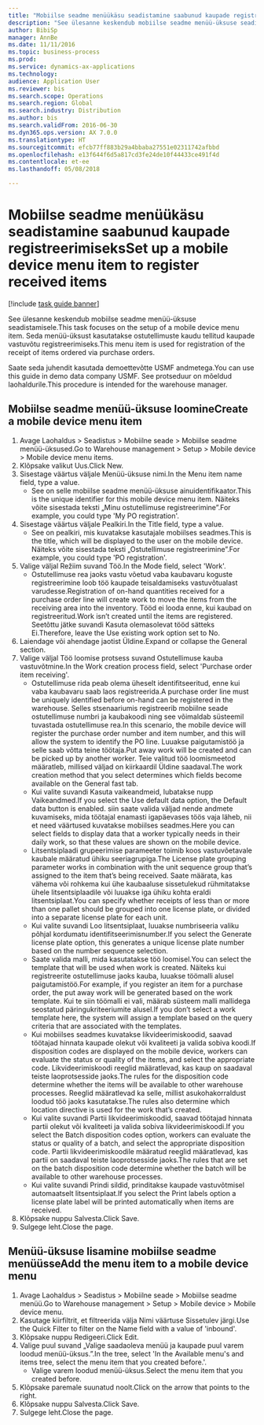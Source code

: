 ```yaml
--- 
title: "Mobiilse seadme menüükäsu seadistamine saabunud kaupade registreerimiseks"
description: "See ülesanne keskendub mobiilse seadme menüü-üksuse seadistamisele."
author: BibiSp
manager: AnnBe
ms.date: 11/11/2016
ms.topic: business-process
ms.prod: 
ms.service: dynamics-ax-applications
ms.technology: 
audience: Application User
ms.reviewer: bis
ms.search.scope: Operations
ms.search.region: Global
ms.search.industry: Distribution
ms.author: bis
ms.search.validFrom: 2016-06-30
ms.dyn365.ops.version: AX 7.0.0
ms.translationtype: HT
ms.sourcegitcommit: efcb77ff883b29a4bbaba27551e02311742afbbd
ms.openlocfilehash: e13f644f6d5a817cd3fe24de10f44433ce491f4d
ms.contentlocale: et-ee
ms.lasthandoff: 05/08/2018

---
```

# <a name="set-up-a-mobile-device-menu-item-to-register-received-items"></a><span data-ttu-id="b8ad2-103">Mobiilse seadme menüükäsu seadistamine saabunud kaupade registreerimiseks</span><span class="sxs-lookup"><span data-stu-id="b8ad2-103">Set up a mobile device menu item to register received items</span></span>

[!include [task guide banner](../../includes/task-guide-banner.md)]

<span data-ttu-id="b8ad2-104">See ülesanne keskendub mobiilse seadme menüü-üksuse seadistamisele.</span><span class="sxs-lookup"><span data-stu-id="b8ad2-104">This task focuses on the setup of a mobile device menu item.</span></span> <span data-ttu-id="b8ad2-105">Seda menüü-üksust kasutatakse ostutellimuste kaudu tellitud kaupade vastuvõtu registreerimiseks.</span><span class="sxs-lookup"><span data-stu-id="b8ad2-105">This menu item is used for registration of the receipt of items ordered via purchase orders.</span></span> 

<span data-ttu-id="b8ad2-106">Saate seda juhendit kasutada demoettevõtte USMF andmetega.</span><span class="sxs-lookup"><span data-stu-id="b8ad2-106">You can use this guide in demo data company USMF.</span></span> <span data-ttu-id="b8ad2-107">See protseduur on mõeldud laohaldurile.</span><span class="sxs-lookup"><span data-stu-id="b8ad2-107">This procedure is intended for the warehouse manager.</span></span>


## <a name="create-a-mobile-device-menu-item"></a><span data-ttu-id="b8ad2-108">Mobiilse seadme menüü-üksuse loomine</span><span class="sxs-lookup"><span data-stu-id="b8ad2-108">Create a mobile device menu item</span></span>
1. <span data-ttu-id="b8ad2-109">Avage Laohaldus > Seadistus > Mobiilne seade > Mobiilse seadme menüü-üksused.</span><span class="sxs-lookup"><span data-stu-id="b8ad2-109">Go to Warehouse management > Setup > Mobile device > Mobile device menu items.</span></span>
2. <span data-ttu-id="b8ad2-110">Klõpsake valikut Uus.</span><span class="sxs-lookup"><span data-stu-id="b8ad2-110">Click New.</span></span>
3. <span data-ttu-id="b8ad2-111">Sisestage väärtus väljale Menüü-üksuse nimi.</span><span class="sxs-lookup"><span data-stu-id="b8ad2-111">In the Menu item name field, type a value.</span></span>
    * <span data-ttu-id="b8ad2-112">See on selle mobiilse seadme menüü-üksuse ainuidentifikaator.</span><span class="sxs-lookup"><span data-stu-id="b8ad2-112">This is the unique identifier for this mobile device menu item.</span></span> <span data-ttu-id="b8ad2-113">Näiteks võite sisestada teksti „Minu ostutellimuse registreerimine”.</span><span class="sxs-lookup"><span data-stu-id="b8ad2-113">For example, you could type 'My PO registration'.</span></span>  
4. <span data-ttu-id="b8ad2-114">Sisestage väärtus väljale Pealkiri.</span><span class="sxs-lookup"><span data-stu-id="b8ad2-114">In the Title field, type a value.</span></span>
    * <span data-ttu-id="b8ad2-115">See on pealkiri, mis kuvatakse kasutajale mobiilses seadmes.</span><span class="sxs-lookup"><span data-stu-id="b8ad2-115">This is the title, which will be displayed to the user on the mobile device.</span></span> <span data-ttu-id="b8ad2-116">Näiteks võite sisestada teksti „Ostutellimuse registreerimine”.</span><span class="sxs-lookup"><span data-stu-id="b8ad2-116">For example, you could type 'PO registration'.</span></span>  
5. <span data-ttu-id="b8ad2-117">Valige väljal Režiim suvand Töö.</span><span class="sxs-lookup"><span data-stu-id="b8ad2-117">In the Mode field, select 'Work'.</span></span>
    * <span data-ttu-id="b8ad2-118">Ostutellimuse rea jaoks vastu võetud vaba kaubavaru koguste registreerimine loob töö kaupade teisaldamiseks vastuvõtualast varudesse.</span><span class="sxs-lookup"><span data-stu-id="b8ad2-118">Registration of on-hand quantities received for a purchase order line will create work to move the items from the receiving area into the inventory.</span></span> <span data-ttu-id="b8ad2-119">Tööd ei looda enne, kui kaubad on registreeritud.</span><span class="sxs-lookup"><span data-stu-id="b8ad2-119">Work isn’t created until the items are registered.</span></span>  <span data-ttu-id="b8ad2-120">Seetõttu jätke suvandi Kasuta olemasolevat tööd sätteks Ei.</span><span class="sxs-lookup"><span data-stu-id="b8ad2-120">Therefore, leave the Use existing work option set to No.</span></span>  
6. <span data-ttu-id="b8ad2-121">Laiendage või ahendage jaotist Üldine.</span><span class="sxs-lookup"><span data-stu-id="b8ad2-121">Expand or collapse the General section.</span></span>
7. <span data-ttu-id="b8ad2-122">Valige väljal Töö loomise protsess suvand Ostutellimuse kauba vastuvõtmine.</span><span class="sxs-lookup"><span data-stu-id="b8ad2-122">In the Work creation process field, select 'Purchase order item receiving'.</span></span>
    * <span data-ttu-id="b8ad2-123">Ostutellimuse rida peab olema üheselt identifitseeritud, enne kui vaba kaubavaru saab laos registreerida.</span><span class="sxs-lookup"><span data-stu-id="b8ad2-123">A purchase order line must be uniquely identified before on-hand can be registered in the warehouse.</span></span> <span data-ttu-id="b8ad2-124">Selles stsenaariumis registreerib mobiilne seade ostutellimuse numbri ja kaubakoodi ning see võimaldab süsteemil tuvastada ostutellimuse rea.</span><span class="sxs-lookup"><span data-stu-id="b8ad2-124">In this scenario, the mobile device will register the purchase order number and item number, and this will allow the system to identify the PO line.</span></span> <span data-ttu-id="b8ad2-125">Luuakse paigutamistöö ja selle saab võtta teine töötaja.</span><span class="sxs-lookup"><span data-stu-id="b8ad2-125">Put away work will be created and can be picked up by another worker.</span></span>    <span data-ttu-id="b8ad2-126">Teie valitud töö loomismeetod määratleb, millised väljad on kiirkaardil Üldine saadaval.</span><span class="sxs-lookup"><span data-stu-id="b8ad2-126">The work creation method that you select determines which fields become available on the General fast tab.</span></span>  
    * <span data-ttu-id="b8ad2-127">Kui valite suvandi Kasuta vaikeandmeid, lubatakse nupp Vaikeandmed.</span><span class="sxs-lookup"><span data-stu-id="b8ad2-127">If you select the Use default data option, the Default data button is enabled.</span></span> <span data-ttu-id="b8ad2-128">siin saate valida väljad nende andmete kuvamiseks, mida töötajal enamasti igapäevases töös vaja läheb, nii et need väärtused kuvatakse mobiilses seadmes.</span><span class="sxs-lookup"><span data-stu-id="b8ad2-128">Here you can select fields to display data that a worker typically needs in their daily work, so that these values are shown on the mobile device.</span></span>  
    * <span data-ttu-id="b8ad2-129">Litsentsiplaadi grupeerimise parameeter toimib koos vastuvõetavale kaubale määratud ühiku seeriagrupiga.</span><span class="sxs-lookup"><span data-stu-id="b8ad2-129">The License plate grouping parameter  works in combination with the unit sequence group that’s assigned to the item that’s being received.</span></span> <span data-ttu-id="b8ad2-130">Saate määrata, kas vähema või rohkema kui ühe kaubaaluse sissetulekud rühmitatakse ühele litsentsiplaadile või luuakse iga ühiku kohta eraldi litsentsiplaat.</span><span class="sxs-lookup"><span data-stu-id="b8ad2-130">You can specify whether receipts of less than or more than one pallet should be grouped into one license plate, or divided into a separate license plate for each unit.</span></span>  
    * <span data-ttu-id="b8ad2-131">Kui valite suvandi Loo litsentsiplaat, luuakse numbriseeria valiku põhjal kordumatu identifitseerimisnumber.</span><span class="sxs-lookup"><span data-stu-id="b8ad2-131">If you select the Generate license plate  option, this generates a unique license plate number based on the number sequence selection.</span></span>   
    * <span data-ttu-id="b8ad2-132">Saate valida malli, mida kasutatakse töö loomisel.</span><span class="sxs-lookup"><span data-stu-id="b8ad2-132">You can select the template that will be used when work is created.</span></span> <span data-ttu-id="b8ad2-133">Näiteks kui registreerite ostutellimuse jaoks kauba, luuakse töömalli alusel paigutamistöö.</span><span class="sxs-lookup"><span data-stu-id="b8ad2-133">For example, if you register an item for a purchase order, the put away work will be generated based on the work template.</span></span> <span data-ttu-id="b8ad2-134">Kui te siin töömalli ei vali, määrab süsteem malli mallidega seostatud päringukriteeriumite alusel.</span><span class="sxs-lookup"><span data-stu-id="b8ad2-134">If you don’t select a work template here, the system will assign a template based on the query criteria that are associated with the templates.</span></span>  
    * <span data-ttu-id="b8ad2-135">Kui mobiilses seadmes kuvatakse likvideerimiskoodid, saavad töötajad hinnata kaupade olekut või kvaliteeti ja valida sobiva koodi.</span><span class="sxs-lookup"><span data-stu-id="b8ad2-135">If disposition codes are displayed on the mobile device, workers can evaluate the status or quality of the items, and select the appropriate code.</span></span> <span data-ttu-id="b8ad2-136">Likvideerimiskoodi reeglid määratlevad, kas kaup on saadaval teiste laoprotsesside jaoks.</span><span class="sxs-lookup"><span data-stu-id="b8ad2-136">The rules for  the disposition code determine whether the items will be available to other warehouse processes.</span></span> <span data-ttu-id="b8ad2-137">Reeglid määratlevad ka selle, millist asukohakorraldust loodud töö jaoks kasutatakse.</span><span class="sxs-lookup"><span data-stu-id="b8ad2-137">The rules also determine which location directive is used for the work that’s created.</span></span>   
    * <span data-ttu-id="b8ad2-138">Kui valite suvandi Partii likvideerimiskoodid, saavad töötajad hinnata partii olekut või kvaliteeti ja valida sobiva likvideerimiskoodi.</span><span class="sxs-lookup"><span data-stu-id="b8ad2-138">If you select the Batch disposition codes option, workers can evaluate the status or quality of a batch, and select the appropriate disposition code.</span></span>  <span data-ttu-id="b8ad2-139">Partii likvideerimiskoodile määratud reeglid määratlevad, kas partii on saadaval teiste laoprotsesside jaoks.</span><span class="sxs-lookup"><span data-stu-id="b8ad2-139">The rules that are set on the batch disposition code determine whether the batch will be available to other warehouse processes.</span></span>  
    * <span data-ttu-id="b8ad2-140">Kui valite suvandi Prindi sildid, prinditakse kaupade vastuvõtmisel automaatselt litsentsiplaat.</span><span class="sxs-lookup"><span data-stu-id="b8ad2-140">If you select the Print labels option a license plate label will be printed automatically when items are received.</span></span>  
8. <span data-ttu-id="b8ad2-141">Klõpsake nuppu Salvesta.</span><span class="sxs-lookup"><span data-stu-id="b8ad2-141">Click Save.</span></span>
9. <span data-ttu-id="b8ad2-142">Sulgege leht.</span><span class="sxs-lookup"><span data-stu-id="b8ad2-142">Close the page.</span></span>

## <a name="add-the-menu-item-to-a-mobile-device-menu"></a><span data-ttu-id="b8ad2-143">Menüü-üksuse lisamine mobiilse seadme menüüsse</span><span class="sxs-lookup"><span data-stu-id="b8ad2-143">Add the menu item to a mobile device menu</span></span>
1. <span data-ttu-id="b8ad2-144">Avage Laohaldus > Seadistus > Mobiilne seade > Mobiilse seadme menüü.</span><span class="sxs-lookup"><span data-stu-id="b8ad2-144">Go to Warehouse management > Setup > Mobile device > Mobile device menu.</span></span>
2. <span data-ttu-id="b8ad2-145">Kasutage kiirfiltrit, et filtreerida välja Nimi väärtuse Sissetulev järgi.</span><span class="sxs-lookup"><span data-stu-id="b8ad2-145">Use the Quick Filter to filter on the Name field with a value of 'inbound'.</span></span>
3. <span data-ttu-id="b8ad2-146">Klõpsake nuppu Redigeeri.</span><span class="sxs-lookup"><span data-stu-id="b8ad2-146">Click Edit.</span></span>
4. <span data-ttu-id="b8ad2-147">Valige puul suvand „Valige saadaoleva menüü ja kaupade puul varem loodud menüü-üksus.”.</span><span class="sxs-lookup"><span data-stu-id="b8ad2-147">In the tree, select 'In the Available menu's and items tree, select the menu item that you created before.'.</span></span>
    * <span data-ttu-id="b8ad2-148">Valige varem loodud menüü-üksus.</span><span class="sxs-lookup"><span data-stu-id="b8ad2-148">Select the menu item that you created before.</span></span>  
5. <span data-ttu-id="b8ad2-149">Klõpsake paremale suunatud noolt.</span><span class="sxs-lookup"><span data-stu-id="b8ad2-149">Click on the arrow that points to the right.</span></span>
6. <span data-ttu-id="b8ad2-150">Klõpsake nuppu Salvesta.</span><span class="sxs-lookup"><span data-stu-id="b8ad2-150">Click Save.</span></span>
7. <span data-ttu-id="b8ad2-151">Sulgege leht.</span><span class="sxs-lookup"><span data-stu-id="b8ad2-151">Close the page.</span></span>


